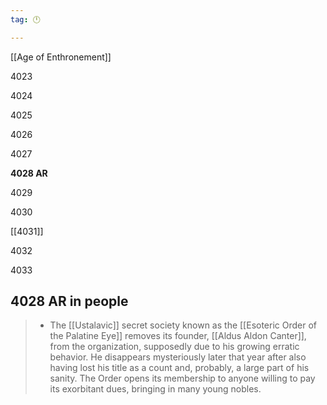```yaml
---
tag: 🕛

---
```

[[Age of Enthronement]]


4023

4024

4025

4026

4027

**4028 AR**

4029

4030

[[4031]]

4032

4033



## 4028 AR in people

>  - The [[Ustalavic]] secret society known as the [[Esoteric Order of the Palatine Eye]] removes its founder, [[Aldus Aldon Canter]], from the organization, supposedly due to his growing erratic behavior. He disappears mysteriously later that year after also having lost his title as a count and, probably, a large part of his sanity. The Order opens its membership to anyone willing to pay its exorbitant dues, bringing in many young nobles.






